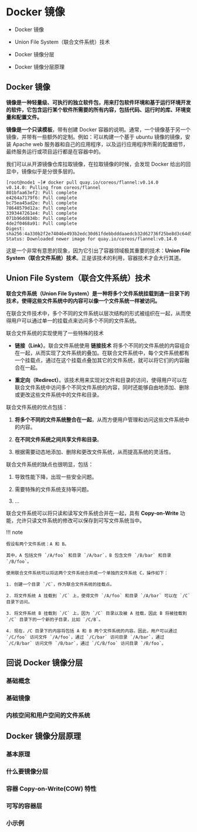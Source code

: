 # Docker 镜像

- Docker 镜像

- Union File System（联合文件系统）技术

- Docker 镜像分层

- Docker 镜像分层原理


## Docker 镜像

**镜像是一种轻量级、可执行的独立软件包，用来打包软件环境和基于运行环境开发的软件，它包含运行某个软件所需要的所有内容，包括代码、运行时的库、环境变量和配置文件。**

**镜像是一个只读模板**，带有创建 Docker 容器的说明。通常，一个镜像基于另一个镜像，并带有一些额外的定制。例如：可以构建一个基于 ubuntu 镜像的镜像，安装 Apache web 服务器和自己的应用程序，以及运行应用程序所需的配置细节，最终服务运行或项目运行都是在容器中的。

我们可以从开源镜像仓库拉取镜像，在拉取镜像的时候，会发现 Docker 给出的回显中，镜像似乎是分很多层的。

```shell
[root@node1 ~]# docker pull quay.io/coreos/flannel:v0.14.0
v0.14.0: Pulling from coreos/flannel
801bfaa63ef2: Pull complete 
e4264a7179f6: Pull complete 
bc75ea45ad2e: Pull complete 
78648579d12a: Pull complete 
3393447261e4: Pull complete 
071b96dd834b: Pull complete 
4de2f0468a91: Pull complete 
Digest: sha256:4a330b2f2e74046e493b2edc30d61fdebbdddaaedcb32d62736f25be8d3c64d5
Status: Downloaded newer image for quay.io/coreos/flannel:v0.14.0
```

这是一个非常有意思的现象，因为它引出了容器领域极其重要的技术：**Union File System（联合文件系统）技术**。正是该技术的利用，容器技术才会大行其道。

## Union File System（联合文件系统）技术

**联合文件系统（Union File System）是一种将多个文件系统挂载到通一目录下的技术，使得这些文件系统中的内容可以像一个文件系统一样被访问。** 

在联合文件技术中，多个不同的文件系统以层次结构的形式被组织在一起，从而使得用户可以通过单一的挂载点来访问多个不同的文件系统。

联合文件系统的实现使用了一些特殊的技术

- **链接（Link）**。联合文件系统使用 **链接技术** 将多个不同的文件系统的内容组合在一起，从而实现了文件系统的叠加。在联合文件系统中，每个文件系统都有一个挂载点，通过在这个挂载点叠加其它的文件系统，就可以将它们的内容融合在一起。

- **重定向（Redirect）**。该技术用来实现对文件和目录的访问，使得用户可以在联合文件系统中访问多个不同文件系统的内容，同时还能够自由地添加、删除或更改这些文件系统中的文件和目录。

联合文件系统的优点包括：

1. **将多个不同的文件系统整合在一起**，从而方便用户管理和访问这些文件系统中的内容。

2. **在不同文件系统之间共享文件和目录**。

3. 根据需要动态地添加、删除和更改文件系统，从而提高系统的灵活性。

联合文件系统的缺点也很明显，包括：

1. 导致性能下降，出现一些安全问题。

2. 需要特殊的文件系统支持等问题。

3. ...

联合文件系统可以将只读和读写文件系统合并在一起，具有 **Copy-on-Write** 功能，允许只读文件系统的修改可以保存到可写文件系统当中。


!!! note

    假设有两个文件系统：A 和 B。

    其中，A 包括文件 `/A/foo` 和目录 `/A/bar`，B 包含文件 `/B/bar` 和目录 `/B/foo`。

    使用联合文件系统可以将这两个文件系统合并成一个单独的文件系统 C，操作如下：

    1. 创建一个目录 `/C`，作为联合文件系统的挂载点。

    2. 将文件系统 A 挂载到 `/C` 上，使得文件 `/A/foo` 和目录 `/A/bar` 可以在 `/C` 目录下访问。

    3. 将文件系统 B 挂载到 `/C` 上，因为 `/C` 目录以及被 A 挂载，因此 B 将被挂载到 `/C` 目录下的一个新的子目录，比如 `/C/B`。

    4. 现在，/C 目录下的内容将包括 A 和 B 两个文件系统的内容。因此，用户可以通过 `/C/foo` 访问文件 `/A/foo`，通过 `/C/bar` 访问目录 `/A/bar`，通过 `/C/B/bar` 访问文件 `/B/bar`，通过 `/C/B/foo` 访问目录 `/B/foo`。

## 回说 Docker 镜像分层



### 基础概念

### 基础镜像

### 内核空间和用户空间的文件系统

## Docker 镜像分层原理

### 基本原理

### 什么要镜像分层

### 容器 Copy-on-Write(COW) 特性

### 可写的容器层

### 小示例